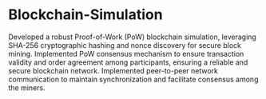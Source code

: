 # Blockchain-Simulation
Developed a robust Proof-of-Work (PoW) blockchain simulation, leveraging SHA-256 cryptographic hashing and nonce discovery for secure block mining.
Implemented PoW consensus mechanism to ensure transaction validity and order agreement among participants, ensuring a reliable and secure blockchain network.
Implemented peer-to-peer network communication to maintain synchronization and facilitate consensus among the miners.
